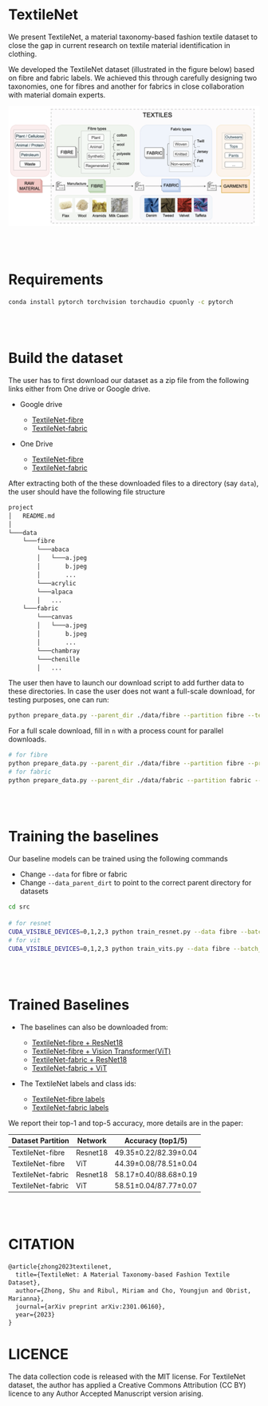 # TextileNet
We present TextileNet, a material taxonomy-based fashion textile dataset to close the gap in current research on textile material identification in clothing.

 We developed the TextileNet dataset (illustrated in the figure below) based on fibre and fabric labels. We achieved this through carefully designing two taxonomies, one for fibres and another for fabrics in close collaboration with material domain experts.

![Drag Racing](taxonomy.png)

<br />
<br />

# Requirements

```bash
conda install pytorch torchvision torchaudio cpuonly -c pytorch
```

<br />
<br />

# Build the dataset

The user has to first download our dataset as a zip file from the following links either from One drive or Google drive.

* Google drive
  * [TextileNet-fibre](https://drive.google.com/file/d/1e_E9NeTs7qSuUzWszSkmK09jTHPQwdd6/view?usp=sharing)
  * [TextileNet-fabric](https://drive.google.com/file/d/1G_g3NEcluW9iKbWY6BiCMcSo0eLxCG0z/view)

* One Drive
  * [TextileNet-fibre](https://liveuclac-my.sharepoint.com/:u:/g/personal/ucabs31_ucl_ac_uk/EcEcoqBIjr9HvE4RJOcyD_YB7ZXc8ws-g5naMnlI6U-nIg)
  * [TextileNet-fabric](https://liveuclac-my.sharepoint.com/:u:/g/personal/ucabs31_ucl_ac_uk/EcEcoqBIjr9HvE4RJOcyD_YB7ZXc8ws-g5naMnlI6U-nIg)

After extracting both of the these downloaded files to a directory (say `data`), the user should have the following file structure

```bash
project
│   README.md
│
└───data
    └───fibre
        └───abaca
        │   └───a.jpeg
        │       b.jpeg
        │       ...
        └───acrylic
        └───alpaca
        │   ...
    └───fabric
        └───canvas
        │   └───a.jpeg
        │       b.jpeg
        │       ...
        └───chambray
        └───chenille
        │   ...
```

The user then have to launch our download script to add further data to these directories.
In case the user does not want a full-scale download, for testing purposes, one can run:

```bash
python prepare_data.py --parent_dir ./data/fibre --partition fibre --test --processes 4
```

For a full scale download, fill in `n` with a process count for parallel downloads.

```bash
# for fibre
python prepare_data.py --parent_dir ./data/fibre --partition fibre --processes n
# for fabric
python prepare_data.py --parent_dir ./data/fabric --partition fabric --processes n
```

<br />
<br />

# Training the baselines

Our baseline models can be trained using the following commands

* Change `--data` for fibre or fabric
* Change `--data_parent_dirt` to point to the correct parent directory for datasets

```bash
cd src

# for resnet
CUDA_VISIBLE_DEVICES=0,1,2,3 python train_resnet.py --data fibre --batch_size 512 --num_classes 33 --num_workers 32 --seed 0
# for vit
CUDA_VISIBLE_DEVICES=0,1,2,3 python train_vits.py --data fibre --batch_size 512 --num_classes 33 --num_workers 32 --seed 0
```


<br />
<br />

# Trained Baselines

* The baselines can also be downloaded from:
  * [TextileNet-fibre + ResNet18](./baselines/TextileNet-fibre/res18_ckpt.pth) 
  * [TextileNet-fibre + Vision Transformer(ViT)](./baselines/TextileNet-fibre/vits_ckpt.pth) 
  * [TextileNet-fabric + ResNet18](./baselines/TextileNet-fabric/resnet18_ckpt.pth)
  * [TextileNet-fabric + ViT](./baselines/TextileNet-fabric/vits_ckpt.pth)


* The TextileNet labels and class ids:
  * [TextileNet-fibre labels](./labels/fibre_label.txt) 
  * [TextileNet-fabric labels](./labels/fabric_label.txt)


We report their top-1 and top-5 accuracy, more details are in the paper:

| Dataset Partition |  Network    | Accuracy (top1/5)    |
| ----------- | ----------- | --------- |
| TextileNet-fibre      | Resnet18    |  49.35±0.22/82.39±0.04    |
| TextileNet-fibre   | ViT       |  44.39±0.08/78.51±0.04         |
| TextileNet-fabric      | Resnet18    |  58.17±0.40/88.68±0.19    |
| TextileNet-fabric   | ViT        |   58.51±0.04/87.77±0.07        |



<br />
<br />


# CITATION
```
@article{zhong2023textilenet,
  title={TextileNet: A Material Taxonomy-based Fashion Textile Dataset},
  author={Zhong, Shu and Ribul, Miriam and Cho, Youngjun and Obrist, Marianna},
  journal={arXiv preprint arXiv:2301.06160},
  year={2023}
}
```

# LICENCE
The data collection code is released with the MIT license. 
For TextileNet dataset, the author has applied a Creative Commons Attribution (CC BY) licence to any Author Accepted Manuscript version arising. 
